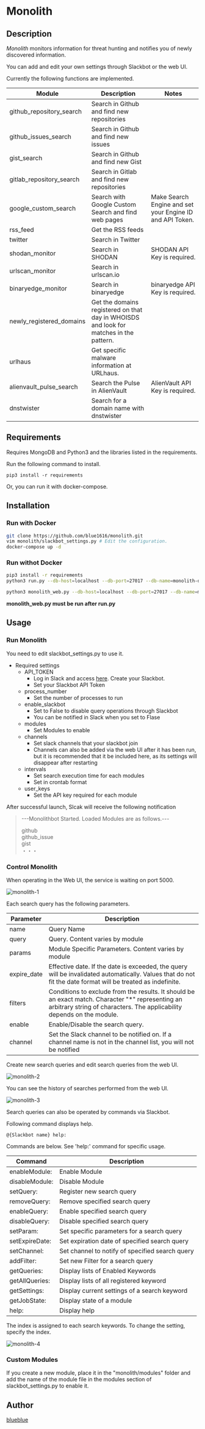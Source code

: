 # Monolith

## Description
*Monolith* monitors information for threat hunting and notifies you of newly discovered information.

You can add and edit your own settings through Slackbot or the web UI.

Currently the following functions are implemented.

|Module|Description|Notes|
|---|---|---|
|github_repository_search|Search in Github and find new repositories||
|github_issues_search|Search in Github and find new issues||
|gist_search|Search in Github and find new Gist||
|gitlab_repository_search|Search in Gitlab and find new repositories||
|google_custom_search|Search with Google Custom Search and find web pages|Make Search Engine and set your Engine ID and API Token.|
|rss_feed|Get the RSS feeds||
|twitter|Search in Twitter||
|shodan_monitor|Search in SHODAN|SHODAN API Key is required.|
|urlscan_monitor|Search in urlscan.io||
|binaryedge_monitor|Search in binaryedge|binaryedge API Key is required.|
|newly_registered_domains|Get the domains registered on that day in WHOISDS and look for matches in the pattern.||
|urlhaus|Get specific malware information at URLhaus.||
|alienvault_pulse_search|Search the Pulse in AlienVault|AlienVault API Key is required.|
|dnstwister|Search for a domain name with dnstwister||

## Requirements
Requires MongoDB and Python3 and the libraries listed in the requirements.

Run the following command to install.

```
pip3 install -r requirements
```

Or, you can run it with docker-compose.

## Installation
### Run with Docker

```sh
git clone https://github.com/blue1616/monolith.git
vim monolith/slackbot_settings.py # Edit the configuration.
docker-compose up -d
```

### Run withot Docker

```sh
pip3 install -r requirements
python3 run.py --db-host=localhost --db-port=27017 --db-name=monolith-database
```

```sh
python3 monolith_web.py --db-host=localhost --db-port=27017 --db-name=monolith-database
```

**monolith_web.py must be run after run.py**

## Usage
### Run Monolith
You need to edit slackbot_settings.py to use it.

- Required settings
  - API_TOKEN
    - Log in Slack and access [here](https://my.slack.com/services/new/bot). Create your Slackbot.
    - Set your Slackbot API Token
  - process_number
    - Set the number of processes to run
  - enable_slackbot
    - Set to False to disable query operations through Slackbot
    - You can be notified in Slack when you set to Flase
  - modules
    - Set Modules to enable
  - channels
    - Set slack channels that your slackbot join
    - Channels can also be added via the web UI after it has been run, but it is recommended that it be included here, as its settings will disappear after restarting
  - intervals
    - Set search execution time for each modules
    - Set in crontab format
  - user_keys
    - Set the API key required for each module

After successful launch, Slcak will receive the following notification
> ---Monolithbot Started. Loaded Modules are as follows.---
>
> github <br>
> github_issue <br>
> gist <br>
> ・・・

### Control Monolith
When operating in the Web UI, the service is waiting on port 5000.

![monolith-1](img/monolith-1.png)

Each search query has the following parameters.

|Parameter|Description|
|---|---|
|name|Query Name|
|query|Query. Content varies by module|
|params|Module Specific Parameters. Content varies by module|
|expire_date|Effective date. If the date is exceeded, the query will be invalidated automatically. Values that do not fit the date format will be treated as indefinite.|
|filters|Conditions to exclude from the results. It should be an exact match. Character "*" representing an arbitrary string of characters. The applicability depends on the module.|
|enable|Enable/Disable the search query.|
|channel|Set the Slack channel to be notified on. If a channel name is not in the channel list, you will not be notified|

Create new search queries and edit search queries from the web UI.

![monolith-2](img/monolith-2.png)

You can see the history of searches performed from the web UI.

![monolith-3](img/monolith-3.png)

Search queries can also be operated by commands via Slackbot.

Following command displays help.

```
@{Slackbot name} help:
```

Commands are below. See 'help:' command for specific usage.

|Command|Description|
|---|---|
|enableModule:|Enable Module|
|disableModule:|Disable Module|
|setQuery:|Register new search query|
|removeQuery:|Remove specified search query|
|enableQuery:|Enable specified search query|
|disableQuery:|Disable specified search query|
|setParam:|Set specific parameters for a search query|
|setExpireDate:|Set expiration date of specified search query|
|setChannel:|Set channel to notify of specified search query|
|addFilter:|Set new Filter for a search query|
|getQueries:|Display lists of Enabled Keywords|
|getAllQueries:|Display lists of all registered keyword|
|getSettings:|Display current settings of a search keyword|
|getJobState:|Display state of a module|
|help:|Display help|

The index is assigned to each search keywords. To change the setting, specify the index.

![monolith-4](img/monolith-4.png)

### Custom Modules
If you create a new module, place it in the "monolith/modules" folder and add the name of the module file in the modules section of slackbot_settings.py to enable it.

## Author
[blueblue](https://twitter.com/piedpiper1616)
